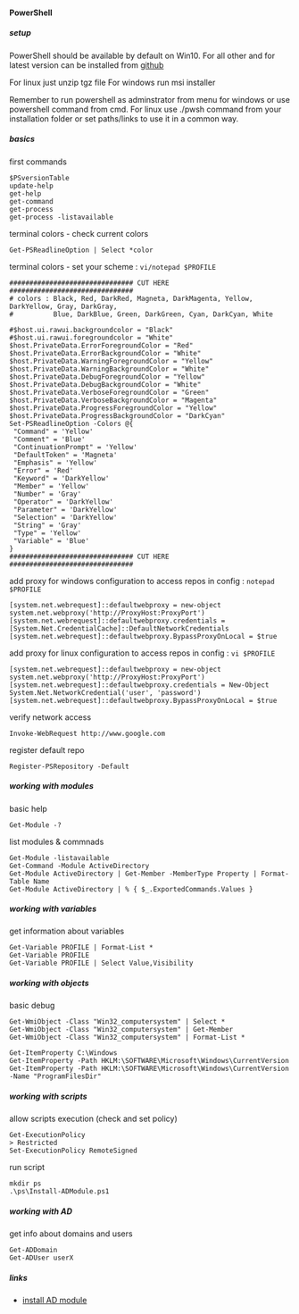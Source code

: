#### PowerShell 

##### setup

PowerShell should be available by default on Win10. For all other and for latest version can be installed from [github](https://github.com/PowerShell/PowerShell/releases)

For linux just unzip tgz file
For windows run msi installer

Remember to run powershell as adminstrator from menu for windows or use powershell command from cmd.
For linux use ./pwsh command from your installation folder or set paths/links to use it in a common way.

##### basics 

first commands

    $PSversionTable
    update-help
    get-help
    get-command
    get-process
    get-process -listavailable

terminal colors - check current colors

    Get-PSReadlineOption | Select *color

terminal colors - set your scheme : `vi/notepad $PROFILE`

    ############################### CUT HERE ###############################
    # colors : Black, Red, DarkRed, Magneta, DarkMagenta, Yellow, DarkYellow, Gray, DarkGray,
    #          Blue, DarkBlue, Green, DarkGreen, Cyan, DarkCyan, White

    #$host.ui.rawui.backgroundcolor = "Black"
    #$host.ui.rawui.foregroundcolor = "White"
    $host.PrivateData.ErrorForegroundColor = "Red"
    $host.PrivateData.ErrorBackgroundColor = "White"
    $host.PrivateData.WarningForegroundColor = "Yellow"
    $host.PrivateData.WarningBackgroundColor = "White"
    $host.PrivateData.DebugForegroundColor = "Yellow"
    $host.PrivateData.DebugBackgroundColor = "White"
    $host.PrivateData.VerboseForegroundColor = "Green"
    $host.PrivateData.VerboseBackgroundColor = "Magenta"
    $host.PrivateData.ProgressForegroundColor = "Yellow"
    $host.PrivateData.ProgressBackgroundColor = "DarkCyan"
    Set-PSReadlineOption -Colors @{
     "Command" = 'Yellow'
     "Comment" = 'Blue'
     "ContinuationPrompt" = 'Yellow'
     "DefaultToken" = 'Magneta'
     "Emphasis" = 'Yellow'
     "Error" = 'Red'
     "Keyword" = 'DarkYellow'
     "Member" = 'Yellow'
     "Number" = 'Gray'
     "Operator" = 'DarkYellow'
     "Parameter" = 'DarkYellow'
     "Selection" = 'DarkYellow'
     "String" = 'Gray'
     "Type" = 'Yellow'
     "Variable" = 'Blue'
    }
    ############################### CUT HERE ###############################

add proxy for windows configuration to access repos in config : `notepad $PROFILE`

    [system.net.webrequest]::defaultwebproxy = new-object system.net.webproxy('http://ProxyHost:ProxyPort')
    [system.net.webrequest]::defaultwebproxy.credentials = [System.Net.CredentialCache]::DefaultNetworkCredentials
    [system.net.webrequest]::defaultwebproxy.BypassProxyOnLocal = $true

add proxy for linux configuration to access repos in config : `vi $PROFILE`

    [system.net.webrequest]::defaultwebproxy = new-object system.net.webproxy('http://ProxyHost:ProxyPort')
    [system.net.webrequest]::defaultwebproxy.credentials = New-Object System.Net.NetworkCredential('user', 'password')
    [system.net.webrequest]::defaultwebproxy.BypassProxyOnLocal = $true

verify network access

    Invoke-WebRequest http://www.google.com

register default repo

    Register-PSRepository -Default

##### working with modules

basic help

    Get-Module -?

list modules & commnads

    Get-Module -listavailable
    Get-Command -Module ActiveDirectory
    Get-Module ActiveDirectory | Get-Member -MemberType Property | Format-Table Name
    Get-Module ActiveDirectory | % { $_.ExportedCommands.Values }

##### working with variables

get information about variables

    Get-Variable PROFILE | Format-List *
    Get-Variable PROFILE
    Get-Variable PROFILE | Select Value,Visibility

##### working with objects

basic debug

    Get-WmiObject -Class "Win32_computersystem" | Select *
    Get-WmiObject -Class "Win32_computersystem" | Get-Member
    Get-WmiObject -Class "Win32_computersystem" | Format-List *

    Get-ItemProperty C:\Windows
    Get-ItemProperty -Path HKLM:\SOFTWARE\Microsoft\Windows\CurrentVersion
    Get-ItemProperty -Path HKLM:\SOFTWARE\Microsoft\Windows\CurrentVersion -Name "ProgramFilesDir"

##### working with scripts

allow scripts execution (check and set policy)

    Get-ExecutionPolicy
    > Restricted
    Set-ExecutionPolicy RemoteSigned

run script

    mkdir ps
    .\ps\Install-ADModule.ps1


##### working with AD

get info about domains and users

    Get-ADDomain
    Get-ADUser userX


##### links

 * [install AD module](https://blogs.technet.microsoft.com/ashleymcglone/2016/02/26/install-the-active-directory-powershell-module-on-windows-10/)
